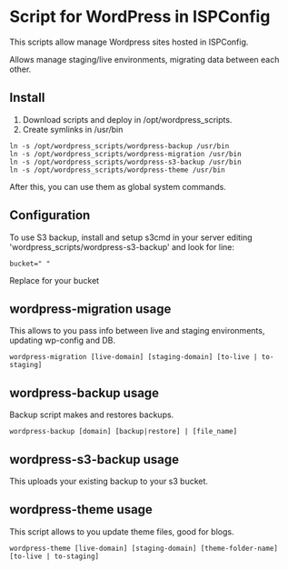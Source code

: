 # Script for WordPress in ISPConfig

This scripts allow manage Wordpress sites hosted in ISPConfig.

Allows manage staging/live environments, migrating data between each other.

## Install

1. Download scripts and deploy in /opt/wordpress_scripts.
2. Create symlinks in /usr/bin
```
ln -s /opt/wordpress_scripts/wordpress-backup /usr/bin
ln -s /opt/wordpress_scripts/wordpress-migration /usr/bin
ln -s /opt/wordpress_scripts/wordpress-s3-backup /usr/bin
ln -s /opt/wordpress_scripts/wordpress-theme /usr/bin
```
After this, you can use them as global system commands.

## Configuration

To use S3 backup, install and setup s3cmd in your server editing 'wordpress_scripts/wordpress-s3-backup' and look for line:

```bucket=" "```

Replace for your bucket

## wordpress-migration usage

This allows to you pass info between live and staging environments, updating wp-config and DB.

```wordpress-migration [live-domain] [staging-domain] [to-live | to-staging]```

## wordpress-backup usage

Backup script makes and restores backups.

```wordpress-backup [domain] [backup|restore] | [file_name]```

## wordpress-s3-backup usage

This uploads your existing backup to your s3 bucket.

## wordpress-theme usage

This script allows to you update theme files, good for blogs.

```wordpress-theme [live-domain] [staging-domain] [theme-folder-name] [to-live | to-staging]```

